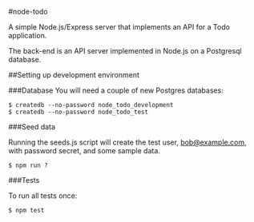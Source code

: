 #node-todo

A simple Node.js/Express server that implements an API for a Todo
application.

The back-end is an API server implemented in Node.js on a Postgresql
database.

##Setting up development environment

###Database
You will need a couple of new Postgres databases:

    $ createdb --no-password node_todo_development
    $ createdb --no-password node_todo_test

###Seed data

Running the seeds.js script will create the test user, bob@example.com,
with password secret, and some sample data.

    $ npm run ?

###Tests

To run all tests once:

    $ npm test
